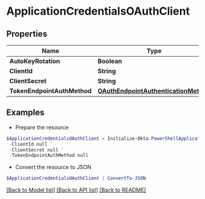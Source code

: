 # ApplicationCredentialsOAuthClient
## Properties

Name | Type | Description | Notes
------------ | ------------- | ------------- | -------------
**AutoKeyRotation** | **Boolean** |  | [optional] 
**ClientId** | **String** |  | [optional] 
**ClientSecret** | **String** |  | [optional] 
**TokenEndpointAuthMethod** | [**OAuthEndpointAuthenticationMethod**](OAuthEndpointAuthenticationMethod.md) |  | [optional] 

## Examples

- Prepare the resource
```powershell
$ApplicationCredentialsOAuthClient = Initialize-Okta.PowerShellApplicationCredentialsOAuthClient  -AutoKeyRotation null `
 -ClientId null `
 -ClientSecret null `
 -TokenEndpointAuthMethod null
```

- Convert the resource to JSON
```powershell
$ApplicationCredentialsOAuthClient | ConvertTo-JSON
```

[[Back to Model list]](../README.md#documentation-for-models) [[Back to API list]](../README.md#documentation-for-api-endpoints) [[Back to README]](../README.md)

